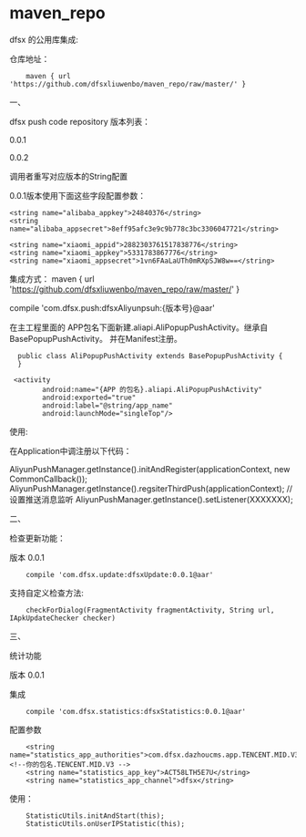 # maven_repo

dfsx 的公用库集成:

仓库地址：

        maven { url 'https://github.com/dfsxliuwenbo/maven_repo/raw/master/' }

一、

dfsx push code repository
版本列表：

0.0.1

0.0.2

调用者重写对应版本的String配置

0.0.1版本使用下面这些字段配置参数： 

    <string name="alibaba_appkey">24840376</string>
    <string name="alibaba_appsecret">8eff95afc3e9c9b778c3bc3306047721</string>

    <string name="xiaomi_appid">2882303761517838776</string>
    <string name="xiaomi_appkey">5331783867776</string>
    <string name="xiaomi_appsecret">1vn6FAaLaUTh0mRXpSJW8w==</string>
    
集成方式：
 maven { url 'https://github.com/dfsxliuwenbo/maven_repo/raw/master/' }
 
 compile 'com.dfsx.push:dfsxAliyunpsuh:{版本号}@aar'
 
 在主工程里面的 APP包名下面新建.aliapi.AliPopupPushActivity。继承自BasePopupPushActivity。
 并在Manifest注册。
 
 
      public class AliPopupPushActivity extends BasePopupPushActivity {
      }

     <activity
            android:name="{APP 的包名}.aliapi.AliPopupPushActivity"
            android:exported="true"
            android:label="@string/app_name"
            android:launchMode="singleTop"/>

使用:

   在Application中调注册以下代码：
   
   AliyunPushManager.getInstance().initAndRegister(applicationContext, new CommonCallback());
   AliyunPushManager.getInstance().regsiterThirdPush(applicationContext);
   //设置推送消息监听
   AliyunPushManager.getInstance().setListener(XXXXXXX);
   
   
二、

检查更新功能：

版本 0.0.1

        compile 'com.dfsx.update:dfsxUpdate:0.0.1@aar'

支持自定义检查方法:

        checkForDialog(FragmentActivity fragmentActivity, String url, IApkUpdateChecker checker)
        
三、

 统计功能
 
 版本 0.0.1
 
 集成
 
        compile 'com.dfsx.statistics:dfsxStatistics:0.0.1@aar'
 
 配置参数
 
        <string name="statistics_app_authorities">com.dfsx.dazhoucms.app.TENCENT.MID.V3</string><!--你的包名.TENCENT.MID.V3 -->
        <string name="statistics_app_key">ACT58LTH5E7U</string>
        <string name="statistics_app_channel">dfsx</string>
 
 使用：
 
        StatisticUtils.initAndStart(this);
        StatisticUtils.onUserIPStatistic(this);

